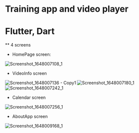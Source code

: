 # Training app and video player
# Flutter, Dart

** 4 screens

+ HomePage screen:

![Screenshot_1648007108_1](https://user-images.githubusercontent.com/76983358/159622261-49d23271-44a0-4390-9a06-ad29c9498930.png)




+ VideoInfo screen

![Screenshot_1648007136 - Copy1](https://user-images.githubusercontent.com/76983358/159622739-3b9303fc-fb43-4c46-aa8c-8d24cc06e926.png)    ![Screenshot_1648007180_1](https://user-images.githubusercontent.com/76983358/159622754-fc7e4212-21ed-493e-9c4d-6e890db6a62a.png) ![Screenshot_1648007242_1](https://user-images.githubusercontent.com/76983358/159622763-cfa0bdb9-bc60-477b-accf-ab46b146bc3f.png)




+ Calendar screen

![Screenshot_1648007256_1](https://user-images.githubusercontent.com/76983358/159622412-c33def59-16ef-4fcf-a382-ccf41ef7eb14.png)




+ AboutApp screen

![Screenshot_1648009168_1](https://user-images.githubusercontent.com/76983358/159623220-4debe7f8-4e58-4286-95f7-553e96d709ce.png)
